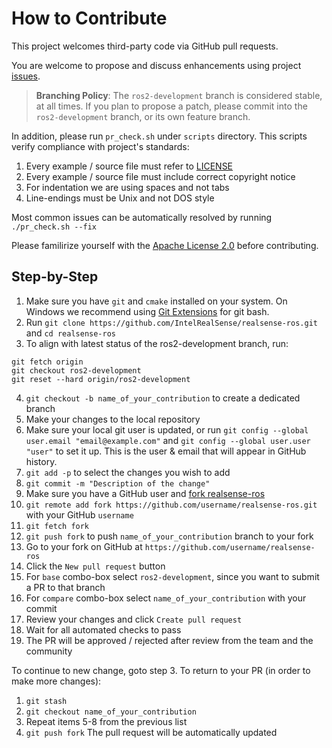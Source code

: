 # How to Contribute

This project welcomes third-party code via GitHub pull requests.

You are welcome to propose and discuss enhancements using project [issues](https://github.com/IntelRealSense/realsense-ros/issues).

> **Branching Policy**:
> The `ros2-development` branch is considered stable, at all times.
> If you plan to propose a patch, please commit into the `ros2-development` branch, or its own feature branch.

In addition, please run `pr_check.sh` under `scripts` directory. This scripts verify compliance with project's standards:

1. Every example / source file must refer to [LICENSE](https://github.com/IntelRealSense/realsense-ros/blob/ros2-development/LICENSE)
2. Every example / source file must include correct copyright notice
3. For indentation we are using spaces and not tabs
4. Line-endings must be Unix and not DOS style


Most common issues can be automatically resolved by running `./pr_check.sh --fix`

Please familirize yourself with the [Apache License 2.0](https://github.com/IntelRealSense/realsense-ros/blob/ros2-development/LICENSE) before contributing.

## Step-by-Step

1. Make sure you have `git` and `cmake` installed on your system. On Windows we recommend using [Git Extensions](https://github.com/gitextensions/gitextensions/releases) for git bash.
2. Run `git clone https://github.com/IntelRealSense/realsense-ros.git` and `cd realsense-ros`
3. To align with latest status of the ros2-development branch, run:
```
git fetch origin
git checkout ros2-development
git reset --hard origin/ros2-development
```
4. `git checkout -b name_of_your_contribution` to create a dedicated branch
5. Make your changes to the local repository
6. Make sure your local git user is updated, or run `git config --global user.email "email@example.com"` and `git config --global user.user "user"` to set it up. This is the user & email that will appear in GitHub history.
7. `git add -p` to select the changes you wish to add
8. `git commit -m "Description of the change"`
9. Make sure you have a GitHub user and [fork realsense-ros](https://github.com/IntelRealSense/realsense-ros#fork-destination-box)
10. `git remote add fork https://github.com/username/realsense-ros.git` with your GitHub `username`
11. `git fetch fork`
12. `git push fork` to push `name_of_your_contribution` branch to your fork
13. Go to your fork on GitHub at `https://github.com/username/realsense-ros`
14. Click the `New pull request` button
15. For `base` combo-box select `ros2-development`, since you want to submit a PR to that branch
16. For `compare` combo-box select `name_of_your_contribution` with your commit
17. Review your changes and click `Create pull request`
18. Wait for all automated checks to pass
19. The PR will be approved / rejected after review from the team and the community

To continue to new change, goto step 3.
To return to your PR (in order to make more changes):
1. `git stash`
2. `git checkout name_of_your_contribution`
3. Repeat items 5-8 from the previous list
4. `git push fork`
The pull request will be automatically updated

